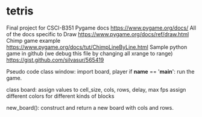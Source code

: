 # tetris
Final project for CSCI-B351
Pygame docs
https://www.pygame.org/docs/
All of the docs specific to Draw
https://www.pygame.org/docs/ref/draw.html
Chimp game example
https://www.pygame.org/docs/tut/ChimpLineByLine.html
Sample python game in github (we debug this file by changing all xrange to range)
https://gist.github.com/silvasur/565419

Pseudo code
class window:
import board, player
if __name__ == '__main__':
run the game.

class board:
assign values to cell_size, cols, rows, delay, max fps
assign different colors for different kinds of blocks

new_board():
construct and return a new board with cols and rows.



